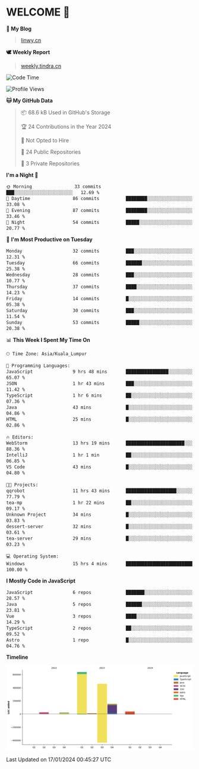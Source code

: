 # WELCOME 👋

**🐶 My Blog**
> [linwy.cn](linwy.cn)

**🕊️ Weekly Report**
> [weekly.tindra.cn](weekly.tindra.cn)
<!--START_SECTION:waka-->
![Code Time](http://img.shields.io/badge/Code%20Time-791%20hrs%2033%20mins-blue)

![Profile Views](http://img.shields.io/badge/Profile%20Views-0-blue)

**🐱 My GitHub Data** 

> 📦 68.6 kB Used in GitHub's Storage 
 > 
> 🏆 24 Contributions in the Year 2024
 > 
> 🚫 Not Opted to Hire
 > 
> 📜 24 Public Repositories 
 > 
> 🔑 3 Private Repositories 
 > 
**I'm a Night 🦉** 

```text
🌞 Morning                33 commits          ███░░░░░░░░░░░░░░░░░░░░░░   12.69 % 
🌆 Daytime                86 commits          ████████░░░░░░░░░░░░░░░░░   33.08 % 
🌃 Evening                87 commits          ████████░░░░░░░░░░░░░░░░░   33.46 % 
🌙 Night                  54 commits          █████░░░░░░░░░░░░░░░░░░░░   20.77 % 
```
📅 **I'm Most Productive on Tuesday** 

```text
Monday                   32 commits          ███░░░░░░░░░░░░░░░░░░░░░░   12.31 % 
Tuesday                  66 commits          ██████░░░░░░░░░░░░░░░░░░░   25.38 % 
Wednesday                28 commits          ███░░░░░░░░░░░░░░░░░░░░░░   10.77 % 
Thursday                 37 commits          ████░░░░░░░░░░░░░░░░░░░░░   14.23 % 
Friday                   14 commits          █░░░░░░░░░░░░░░░░░░░░░░░░   05.38 % 
Saturday                 30 commits          ███░░░░░░░░░░░░░░░░░░░░░░   11.54 % 
Sunday                   53 commits          █████░░░░░░░░░░░░░░░░░░░░   20.38 % 
```


📊 **This Week I Spent My Time On** 

```text
🕑︎ Time Zone: Asia/Kuala_Lumpur

💬 Programming Languages: 
JavaScript               9 hrs 48 mins       ████████████████░░░░░░░░░   65.07 % 
JSON                     1 hr 43 mins        ███░░░░░░░░░░░░░░░░░░░░░░   11.42 % 
TypeScript               1 hr 6 mins         ██░░░░░░░░░░░░░░░░░░░░░░░   07.36 % 
Java                     43 mins             █░░░░░░░░░░░░░░░░░░░░░░░░   04.86 % 
HTML                     25 mins             █░░░░░░░░░░░░░░░░░░░░░░░░   02.86 % 

🔥 Editors: 
WebStorm                 13 hrs 19 mins      ██████████████████████░░░   88.36 % 
IntelliJ                 1 hr 1 min          ██░░░░░░░░░░░░░░░░░░░░░░░   06.85 % 
VS Code                  43 mins             █░░░░░░░░░░░░░░░░░░░░░░░░   04.80 % 

🐱‍💻 Projects: 
qqrobot                  11 hrs 43 mins      ███████████████████░░░░░░   77.79 % 
tea-mp                   1 hr 22 mins        ██░░░░░░░░░░░░░░░░░░░░░░░   09.17 % 
Unknown Project          34 mins             █░░░░░░░░░░░░░░░░░░░░░░░░   03.83 % 
dessert-server           32 mins             █░░░░░░░░░░░░░░░░░░░░░░░░   03.61 % 
tea-server               29 mins             █░░░░░░░░░░░░░░░░░░░░░░░░   03.23 % 

💻 Operating System: 
Windows                  15 hrs 4 mins       █████████████████████████   100.00 % 
```

**I Mostly Code in JavaScript** 

```text
JavaScript               6 repos             ███████░░░░░░░░░░░░░░░░░░   28.57 % 
Java                     5 repos             ██████░░░░░░░░░░░░░░░░░░░   23.81 % 
Vue                      3 repos             ████░░░░░░░░░░░░░░░░░░░░░   14.29 % 
TypeScript               2 repos             ██░░░░░░░░░░░░░░░░░░░░░░░   09.52 % 
Astro                    1 repo              █░░░░░░░░░░░░░░░░░░░░░░░░   04.76 % 
```



**Timeline**

![Lines of Code chart](https://raw.githubusercontent.com/rieraa/rieraa/main/assets/bar_graph.png)


 Last Updated on 17/01/2024 00:45:27 UTC
<!--END_SECTION:waka-->
